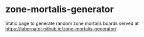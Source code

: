 # zone-mortalis-generator
Static page to generate random zone mortalis boards
served at https://labernator.github.io/zone-mortalis-generator/
